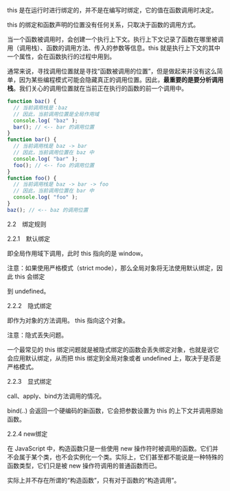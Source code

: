 this 是在运行时进行绑定的，并不是在编写时绑定，它的值在函数调用时决定。

this 的绑定和函数声明的位置没有任何关系，只取决于函数的调用方式。

当一个函数被调用时，会创建一个执行上下文。执行上下文记录了函数在哪里被调用（调用栈）、函数的调用方法、传入的参数等信息。this 就是执行上下文的其中一个属性，会在函数执行的过程中用到。

通常来说，寻找调用位置就是寻找“函数被调用的位置”，但是做起来并没有这么简单，因为某些编程模式可能会隐藏真正的调用位置。因此，**最重要的是要分析调用栈**。我们关心的调用位置就在当前正在执行的函数的前一个调用中。

~~~js
function baz() {
  // 当前调用栈是：baz
  // 因此，当前调用位置是全局作用域
  console.log( "baz" );
  bar(); // <-- bar 的调用位置
}
function bar() {
  // 当前调用栈是 baz -> bar
  // 因此，当前调用位置在 baz 中
  console.log( "bar" );
  foo(); // <-- foo 的调用位置
}
function foo() {
  // 当前调用栈是 baz -> bar -> foo
  // 因此，当前调用位置在 bar 中
  console.log( "foo" );
}
baz(); // <-- baz 的调用位置
~~~

2.2　绑定规则

2.2.1　默认绑定

即全局作用域下调用，此时 this 指向的是 window。

注意：如果使用严格模式（strict mode），那么全局对象将无法使用默认绑定，因此 this 会绑定

到 undefined。

2.2.2　隐式绑定

即作为对象的方法调用。 this 指向这个对象。

注意：隐式丢失问题。

一个最常见的 this 绑定问题就是被隐式绑定的函数会丢失绑定对象，也就是说它会应用默认绑定，从而把 this 绑定到全局对象或者 undefined 上，取决于是否是严格模式。

2.2.3　显式绑定

call、apply、bind方法调用的情况。

bind(..) 会返回一个硬编码的新函数，它会把参数设置为 this 的上下文并调用原始函数。











2.2.4 new绑定

 

在 JavaScript 中，构造函数只是一些使用 new 操作符时被调用的函数。它们并不会属于某个类，也不会实例化一个类。实际上，它们甚至都不能说是一种特殊的函数类型，它们只是被 new 操作符调用的普通函数而已。

实际上并不存在所谓的“构造函数”，只有对于函数的“构造调用”。



